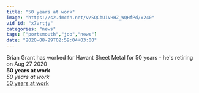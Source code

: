 ```yaml
---
title: "50 years at work"
image: "https://s2.dmcdn.net/v/SQCbU1VHHZ_WQHfPd/x240"
vid_id: "x7vrtjy"
categories: "news"
tags: ["portsmouth","job","news"]
date: "2020-08-29T02:59:04+03:00"
---
```

Brian Grant has worked for Havant Sheet Metal for 50 years - he's retiring on Aug 27 2020<br><b>50 years at work</b><br> <i>50 years at work</i><br> <u>50 years at work</u>
